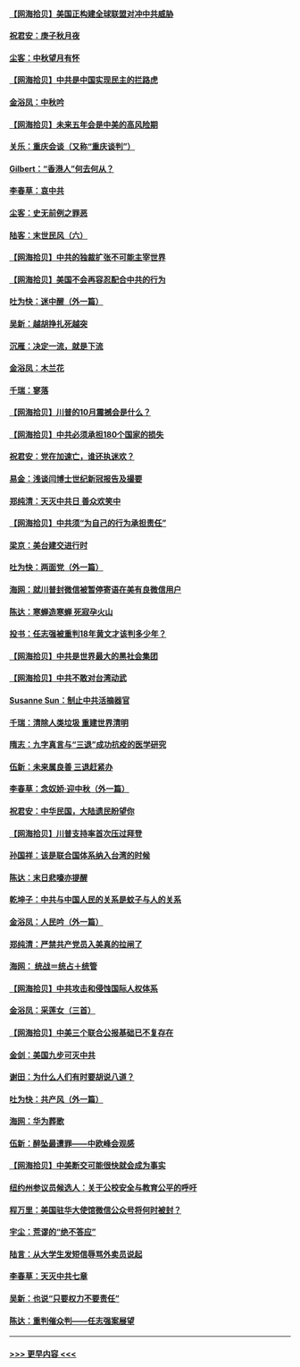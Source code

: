 #### [【网海拾贝】美国正构建全球联盟对冲中共威胁](../pages/nsc993/n12446580.md?t=10030251) 
#### [祝君安：庚子秋月夜](../pages/nsc993/n12445870.md?t=10030251) 
#### [尘客：中秋望月有怀](../pages/nsc993/n12444632.md?t=10030251) 
#### [【网海拾贝】中共是中国实现民主的拦路虎](../pages/nsc993/n12443573.md?t=10030251) 
#### [金浴凤：中秋吟](../pages/nsc993/n12441773.md?t=10030251) 
#### [【网海拾贝】未来五年会是中美的高风险期](../pages/nsc993/n12440760.md?t=10030251) 
#### [关乐：重庆会谈（又称“重庆谈判”）](../pages/nsc993/n12437525.md?t=10030251) 
#### [Gilbert：“香港人”何去何从？](../pages/nsc993/n12435894.md?t=10030251) 
#### [李春草：哀中共](../pages/nsc993/n12435874.md?t=10030251) 
#### [尘客：史无前例之罪恶](../pages/nsc993/n12435762.md?t=10030251) 
#### [陆客：末世民风（六）](../pages/nsc993/n12435354.md?t=10030251) 
#### [【网海拾贝】中共的独裁扩张不可能主宰世界](../pages/nsc993/n12435151.md?t=10030251) 
#### [【网海拾贝】美国不会再容忍配合中共的行为](../pages/nsc993/n12433808.md?t=10030251) 
#### [吐为快：迷中醒（外一篇）](../pages/nsc993/n12433585.md?t=10030251) 
#### [吴新：越胡挣扎死越突](../pages/nsc993/n12433562.md?t=10030251) 
#### [沉雁：决定一流，就是下流](../pages/nsc993/n12432128.md?t=10030251) 
#### [金浴凤：木兰花](../pages/nsc993/n12432124.md?t=10030251) 
#### [千瑞：寥落](../pages/nsc993/n12432071.md?t=10030251) 
#### [【网海拾贝】川普的10月震撼会是什么？](../pages/nsc993/n12431624.md?t=10030251) 
#### [【网海拾贝】中共必须承担180个国家的损失](../pages/nsc993/n12428893.md?t=10030251) 
#### [祝君安：党在加速亡，谁还执迷欢？](../pages/nsc993/n12428652.md?t=10030251) 
#### [易金：浅谈闫博士世纪新冠报告及撮要](../pages/nsc993/n12426822.md?t=10030251) 
#### [郑纯清：天灭中共日 善众欢笑中](../pages/nsc993/n12426784.md?t=10030251) 
#### [【网海拾贝】中共须“为自己的行为承担责任”](../pages/nsc993/n12426067.md?t=10030251) 
#### [梁京：美台建交进行时](../pages/nsc993/n12424066.md?t=10030251) 
#### [吐为快：两面党（外一篇）](../pages/nsc993/n12424043.md?t=10030251) 
#### [海网：就川普封微信被暂停寄语在美有良微信用户](../pages/nsc993/n12424021.md?t=10030251) 
#### [陈达：寒蝉造寒蝉 死寂孕火山](../pages/nsc993/n12423958.md?t=10030251) 
#### [投书：任志强被重判18年黄文才该判多少年？](../pages/nsc993/n12423672.md?t=10030251) 
#### [【网海拾贝】中共是世界最大的黑社会集团](../pages/nsc993/n12423543.md?t=10030251) 
#### [【网海拾贝】中共不敢对台湾动武](../pages/nsc993/n12421418.md?t=10030251) 
#### [Susanne Sun：制止中共活摘器官](../pages/nsc993/n12419654.md?t=10030251) 
#### [千瑞：清除人类垃圾 重建世界清明](../pages/nsc993/n12419414.md?t=10030251) 
#### [隋志：九字真言与“三退”成功抗疫的医学研究](../pages/nsc993/n12419248.md?t=10030251) 
#### [伍新：未来属良善 三退赶紧办](../pages/nsc993/n12418496.md?t=10030251) 
#### [李春草：念奴娇·迎中秋（外一篇）](../pages/nsc993/n12418465.md?t=10030251) 
#### [祝君安：中华民国，大陆遗民盼望你](../pages/nsc993/n12418089.md?t=10030251) 
#### [【网海拾贝】川普支持率首次压过拜登](../pages/nsc993/n12418050.md?t=10030251) 
#### [孙国祥：该是联合国体系纳入台湾的时候](../pages/nsc993/n12417369.md?t=10030251) 
#### [陈达：末日悲嚎亦提醒](../pages/nsc993/n12416736.md?t=10030251) 
#### [乾坤子：中共与中国人民的关系是蚊子与人的关系](../pages/nsc993/n12416632.md?t=10030251) 
#### [金浴凤：人民吟（外一篇）](../pages/nsc993/n12416567.md?t=10030251) 
#### [郑纯清：严禁共产党员入美真的拉闸了](../pages/nsc993/n12416550.md?t=10030251) 
#### [海网： 统战＝统占＋统管](../pages/nsc993/n12416404.md?t=10030251) 
#### [【网海拾贝】中共攻击和侵蚀国际人权体系](../pages/nsc993/n12416250.md?t=10030251) 
#### [金浴凤：采莲女（三首）](../pages/nsc993/n12415517.md?t=10030251) 
#### [【网海拾贝】中美三个联合公报基础已不复存在](../pages/nsc993/n12415054.md?t=10030251) 
#### [金剑：美国九步可灭中共](../pages/nsc993/n12413183.md?t=10030251) 
#### [谢田：为什么人们有时要胡说八道？](../pages/nsc993/n12411861.md?t=10030251) 
#### [吐为快：共产风（外一篇）](../pages/nsc993/n12411761.md?t=10030251) 
#### [海网：华为葬歌](../pages/nsc993/n12410381.md?t=10030251) 
#### [伍新：醉坠最遭罪——中欧峰会观感](../pages/nsc993/n12410364.md?t=10030251) 
#### [【网海拾贝】中美断交可能很快就会成为事实](../pages/nsc993/n12409495.md?t=10030251) 
#### [纽约州参议员候选人：关于公校安全与教育公平的呼吁](../pages/nsc993/n12409228.md?t=10030251) 
#### [程万里：美国驻华大使馆微信公众号将何时被封？](../pages/nsc993/n12407397.md?t=10030251) 
#### [宇尘：荒谬的“绝不答应”](../pages/nsc993/n12407360.md?t=10030251) 
#### [陆言：从大学生发短信辱骂外卖员说起](../pages/nsc993/n12407285.md?t=10030251) 
#### [李春草：天灭中共七章](../pages/nsc993/n12406988.md?t=10030251) 
#### [吴新：也说“只要权力不要责任”](../pages/nsc993/n12406966.md?t=10030251) 
#### [陈达：重判催众判——任志强案展望](../pages/nsc993/n12404540.md?t=10030251) 

----
#### [ >>> 更早内容 <<< ](../indexes/nsc993-earlier.md)
